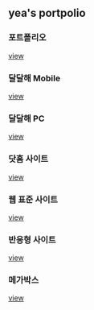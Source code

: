 <h2>yea's portpolio</h2>

<h3>포트폴리오</h3>
<a href="https://verite1023.github.io/2019/portfolio/index.html">view</a>

<h3>달달해 Mobile</h3>
<a href="https://verite1023.github.io/2019/DALDALHAE_MB/m_index.html">view</a>

<h3>달달해 PC</h3>
<a href="https://verite1023.github.io/2019/DALDALHAE_PC/pc_index.html">view</a>

<h3>닷홈 사이트</h3>
<a href="https://verite1023.github.io/2019/HTML/index.html">view</a>

<h3>웹 표준 사이트</h3>
<a href="https://verite1023.github.io/2019/HTML/webstandard/index.html">view</a>

<h3>반응형 사이트</h3>
<a href="https://verite1023.github.io/2019/HTML/responsive/index.html">view</a>

<h3>메가박스</h3>
<a href="https://verite1023.github.io/2019/mega/index.html">view</a>
